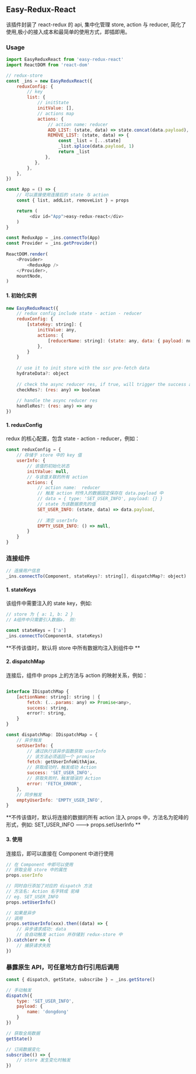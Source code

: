 ## Easy-Redux-React

该插件封装了 react-redux 的 api, 集中化管理 store, action 与 reducer, 简化了使用,极小的接入成本和最简单的使用方式，即插即用。

### Usage

```js
import EasyReduxReact from 'easy-redux-react'
import ReactDOM from 'react-dom'

// redux-store
const _ins = new EasyReduxReact({
	reduxConfig: {
	    // key
	    list: {
	        // initState
	        initValue: [],
	        // actions map
	        actions: {
	            // action name: reducer
	            ADD_LIST: (state, data) => state.concat(data.payload),
               	REMOVE_LIST: (state, data) => {
                    const _list = [...state]
                    _list.splice(data.payload, 1)
                    return _list
               },	        
           },
	    },
	},
})

const App = () => {
	// 可以直接使用连接后的 state 与 action
	const { list, addList, removeList } = props

	return (
		 <div id="App">easy-redux-react</div>
	)
}

const ReduxApp = _ins.connectTo(App)
const Provider = _ins.getProvider()
 
ReactDOM.render(
	<Provider>
        <ReduxApp />
    </Provider>,
	mountNode,
)
```

#### 1. 初始化实例

```js
new EasyReduxReact({
    // redux config include state - action - reducer
    reduxConfig: {
    	[stateKey: string]: {
	        initValue: any,
	        actions: {
	            [reducerName: string]: (state: any, data: { payload: number, type: string }) => any,
	        },
	    }
    }
    
    // use it to init store with the ssr pre-fetch data
    hydrateData?: object
    
    // check the async reducer res, if true, will trigger the success action
    checkRes?: (res: any) => boolean
    
    // handle the async reducer res
    handleRes?: (res: any) => any
})
```

#### 1. reduxConfig

redux 的核心配置，包含 state - action - reducer，例如：

```js
const reduxConfig = {
	// 存储于 store 中的 key 值
	userInfo: {
		// 该值的初始化状态
		initValue: null,
		// 与该值关联的所有 action
		actions: {
			// action name:  reducer
			// 触发 action 时传入的数据固定保存在 data.payload 中
			// data = { type: 'SET_USER_INFO', payload: {} }
			// state 为该数据原先的值
			SET_USER_INFO: (state, data) => data.payload,
			
			// 清空 userInfo 
			EMPTY_USER_INFO: () => null,
		}
	}
}
```

### 连接组件

```js
// 连接用户信息
_ins.connectTo(Component, stateKeys?: string[], dispatchMap?: object)
```

#### 1. stateKeys

该组件中需要注入的 state key，例如:

```js
// store 为 { a: 1, b: 2 }
// A组件中只需要引入数据a， 则:

const stateKeys = ['a']
_ins.connectTo(ComponentA, stateKeys)

```

**不传该值时，默认将 store 中所有数据均注入到组件中 **

#### 2. dispatchMap

连接后，组件中 props 上的方法与 action 的映射关系，例如：

```js

interface IDispatchMap {
    [actionName: string]: string | {
        fetch: (...params: any) => Promise<any>,
        success: string,
        error?: string,
    }
}

const dispatchMap: IDispatchMap = {
	// 异步触发
	setUserInfo: {
		// 通过执行该异步函数获取 userInfo
		// 该方法必须返回一个 promise
		fetch: getUserInfoWithAjax,
		// 获取成功时，触发成功 Action
		success: 'SET_USER_INFO',
		// 获取失败时，触发错误的 Action
		error: 'FETCH_ERROR',
	},
	// 同步触发
	emptyUserInfo: 'EMPTY_USER_INFO',
}
```

**不传该值时，默认将连接的数据的所有 action 注入 props 中，方法名为驼峰的形式，例如: SET_USER_INFO ---> props.setUserInfo **

#### 3. 使用

连接后，即可以直接在 Component 中进行使用

```js
// 在 Component 中即可以使用 
// 获取全局 store 中的属性
props.userInfo

// 同时自行添加了对应的 dispatch 方法
// 方法名: Action 名字转成 驼峰
// eg. SET_USER_INFO
props.setUserInfo()

// 如果是异步
// 调用
props.setUserInfo(xxx).then((data) => {
    // 异步请求成功: data
    // 会自动触发 action 并存储到 redux-store 中
}).catch(err => {
    // 捕获请求失败
})
```

### 暴露原生 API，可任意地方自行引用后调用

```js
const { dispatch, getState, subscribe } = _ins.getStore()

// 手动触发
dispatch({
    type: 'SET_USER_INFO',
    payload: {
        name: 'dongdong'
    }
})

// 获取全局数据
getState()

// 订阅数据变化
subscribe(() => {
    // store 发生变化时触发
})
```


